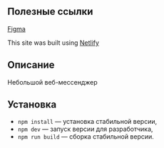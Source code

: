 ## Полезные ссылки

[Figma](https://www.figma.com/file/Z9cetdfCoJK77GbpdNH2Xl/Messenger-Design?node-id=0%3A1&t=gpykTQf0rEBVWgfm-1)

This site was built using [Netlify](https://teal-pie-6426aa.netlify.app/)

## Описание

Небольшой веб-мессенджер

## Установка

- `npm install` — установка стабильной версии,
- `npm dev` — запуск версии для разработчика,
- `npm run build` — сборка стабильной версии.
